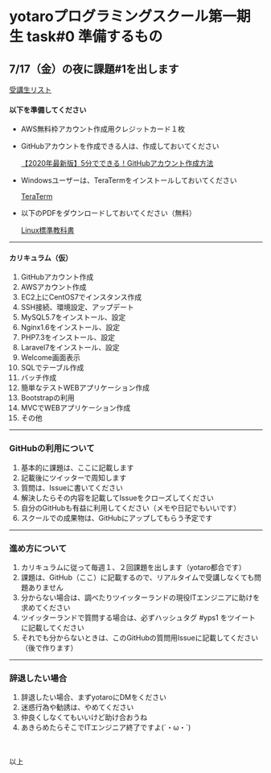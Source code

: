 # yotaroプログラミングスクール第一期生 task#0 準備するもの


## 7/17（金）の夜に課題#1を出します

[受講生リスト](https://twitter.com/i/lists/1283409103822270464)

#### 以下を準備してください

+ AWS無料枠アカウント作成用クレジットカード１枚

+ GitHubアカウントを作成できる人は、作成しておいてください

    [【2020年最新版】5分でできる！GitHubアカウント作成方法](https://note.com/snmal_jp/n/n3ef510a8181e)

+ Windowsユーザーは、TeraTermをインストールしておいてください

    [TeraTerm](https://forest.watch.impress.co.jp/library/software/utf8teraterm/)
    
+ 以下のPDFをダウンロードしておいてください（無料）

    [Linux標準教科書](https://linuc.org/textbooks/linux/)

***

#### カリキュラム（仮）

1. GitHubアカウント作成
1. AWSアカウント作成
1. EC2上にCentOS7でインスタンス作成
1. SSH接続、環境設定、アップデート
1. MySQL5.7をインストール、設定
1. Nginx1.6をインストール、設定
1. PHP7.3をインストール、設定
1. Laravel7をインストール、設定
1. Welcome画面表示
1. SQLでテーブル作成
1. バッチ作成
1. 簡単なテストWEBアプリケーション作成
1. Bootstrapの利用
1. MVCでWEBアプリケーション作成
1. その他

***

### GitHubの利用について

1. 基本的に課題は、ここに記載します
1. 記載後にツイッターで周知します
1. 質問は、Issueに書いてください
1. 解決したらその内容を記載してIssueをクローズしてください
1. 自分のGitHubも有益に利用してください（メモや日記でもいいです）
1. スクールでの成果物は、GitHubにアップしてもらう予定です

***

### 進め方について

1. カリキュラムに従って毎週１、２回課題を出します（yotaro都合です）
1. 課題は、GitHub（ここ）に記載するので、リアルタイムで受講しなくても問題ありません
1. 分からない場合は、調べたりツイッターランドの現役ITエンジニアに助けを求めてください
1. ツイッターランドで質問する場合は、必ずハッシュタグ #yps1 をツイートに記載してください
1. それでも分からないときは、このGitHubの質問用Issueに記載してください（後で作ります）


***

### 辞退したい場合

1. 辞退したい場合、まずyotaroにDMをください
1. 迷惑行為や勧誘は、やめてください
1. 仲良くしなくてもいいけど助け合おうね
1. あきらめたらそこでITエンジニア終了ですよ(´・ω・`)
<br>
<br>
以上
